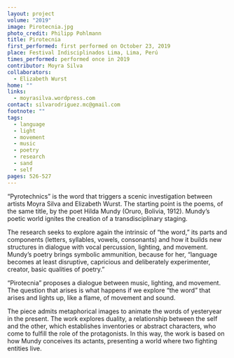 ```yaml
---
layout: project
volume: "2019"
image: Pirotecnia.jpg
photo_credit: Philipp Pohlmann
title: Pirotecnia
first_performed: first performed on October 23, 2019
place: Festival Indisciplinados Lima, Lima, Perú
times_performed: performed once in 2019
contributor: Moyra Silva
collaborators:
  - Elizabeth Wurst
home: ""
links:
  - moyrasilva.wordpress.com
contact: silvarodriguez.mc@gmail.com
footnote: ""
tags:
  - language
  - light
  - movement
  - music
  - poetry
  - research
  - sand
  - self
pages: 526-527
---
```


“Pyrotechnics” is the word that triggers a scenic investigation between artists Moyra Silva and Elizabeth Wurst. The starting point is the poems, of the same title, by the poet Hilda Mundy (Oruro, Bolivia, 1912). Mundy’s poetic world ignites the creation of a transdisciplinary staging.

The research seeks to explore again the intrinsic of “the word,” its parts and components (letters, syllables, vowels, consonants) and how it builds new structures in dialogue with vocal percussion, lighting, and movement. Mundy’s poetry brings symbolic ammunition, because for her, “language becomes at least disruptive, capricious and deliberately experimenter, creator, basic qualities of poetry.”

“Pirotecnia” proposes a dialogue between music, lighting, and movement. The question that arises is what happens if we explore “the word” that arises and lights up, like a flame, of movement and sound.

The piece admits metaphorical images to animate the words of yesteryear in the present. The work explores duality, a relationship between the self and the other, which establishes inventories or abstract characters, who come to fulfill the role of the protagonists. In this way, the work is based on how Mundy conceives its actants, presenting a world where two fighting entities live.
